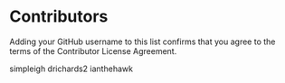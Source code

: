 # Contributors

Adding your GitHub username to this list confirms that you agree to the terms of
the Contributor License Agreement.

simpleigh
drichards2
ianthehawk
